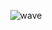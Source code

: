 <div align="center">
  
  ![wave](https://capsule-render.vercel.app/api?type=waving&height=300&color=gradient&text=👋%20Hello,%20I'm%20TommyJavas&fontSize=65&animation=fadeIn)

</div>
